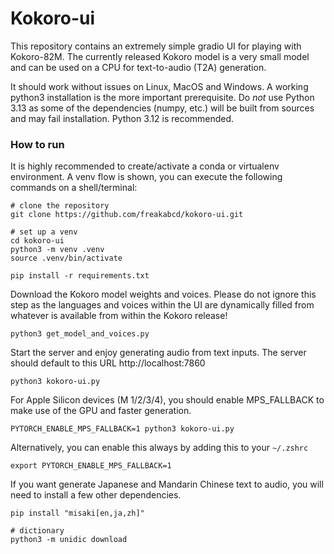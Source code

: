 # Kokoro-ui

This repository contains an extremely simple gradio UI for playing with Kokoro-82M. The currently released Kokoro model is a very small model and can be used on a CPU for text-to-audio (T2A) generation.

It should work without issues on Linux, MacOS and Windows. A working python3 installation is the more important prerequisite. Do *not* use Python 3.13 as some of the dependencies (numpy, etc.) will be built from sources and may fail installation. Python 3.12 is recommended.

### How to run
It is highly recommended to create/activate a conda or virtualenv environment. A venv flow is shown, you can execute the following commands on a shell/terminal:

```
# clone the repository
git clone https://github.com/freakabcd/kokoro-ui.git

# set up a venv
cd kokoro-ui
python3 -m venv .venv
source .venv/bin/activate

pip install -r requirements.txt
```

Download the Kokoro model weights and voices. Please do not ignore this step as the languages and voices within the UI are dynamically filled from whatever is available from within the Kokoro release!

```
python3 get_model_and_voices.py
```

Start the server and enjoy generating audio from text inputs. The server should default to this URL http://localhost:7860

```
python3 kokoro-ui.py
```

For Apple Silicon devices (M 1/2/3/4), you should enable MPS_FALLBACK to make use of the GPU and faster generation.

```
PYTORCH_ENABLE_MPS_FALLBACK=1 python3 kokoro-ui.py
```

Alternatively, you can enable this always by adding this to your `~/.zshrc`
```
export PYTORCH_ENABLE_MPS_FALLBACK=1
```

If you want generate Japanese and Mandarin Chinese text to audio, you will need to install a few other dependencies.

```
pip install "misaki[en,ja,zh]"

# dictionary
python3 -m unidic download
```
